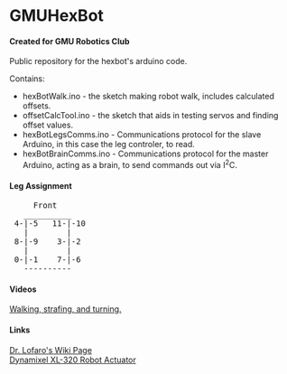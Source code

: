 # GMUHexBot
#### Created for GMU Robotics Club

Public repository for the hexbot's arduino code.

Contains:
* hexBotWalk.ino - the sketch making robot walk, includes calculated offsets.
* offsetCalcTool.ino - the sketch that aids in testing servos and finding offset values.
* hexBotLegsComms.ino - Communications protocol for the slave Arduino, in this case the leg controler, to read.
* hexBotBrainComms.ino - Communications protocol for the master Arduino, acting as a brain, to send commands out via I<sup>2</sup>C.

#### Leg Assignment
<pre>
     Front
   __________
 4-|-5   11-|-10
   |        |
 8-|-9    3-|-2
   |        |
 0-|-1    7-|-6
   ----------
</pre>

#### Videos

[Walking, strafing, and turning.](https://www.youtube.com/playlist?list=PLwq6DT8sjevVq0LsvVSGXAnbzRftWv6IH)

#### Links

[Dr. Lofaro's Wiki Page](http://wiki.lofarolabs.com/index.php/Main_Page)<br>
[Dynamixel XL-320 Robot Actuator](http://support.robotis.com/en/product/dynamixel/xl-series/xl-320.htm)
